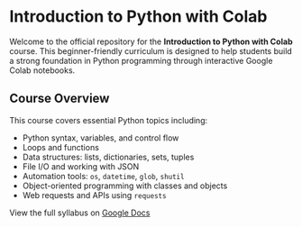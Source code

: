 # Introduction to Python with Colab

Welcome to the official repository for the **Introduction to Python with Colab** course. This beginner-friendly curriculum is designed to help students build a strong foundation in Python programming through interactive Google Colab notebooks.

## Course Overview

This course covers essential Python topics including:
- Python syntax, variables, and control flow
- Loops and functions
- Data structures: lists, dictionaries, sets, tuples
- File I/O and working with JSON
- Automation tools: `os`, `datetime`, `glob`, `shutil`
- Object-oriented programming with classes and objects
- Web requests and APIs using `requests`

View the full syllabus on [Google Docs](https://docs.google.com/document/d/1k6EBa5O4dpgPFbh0bEWTGRcXvFBHITSiWIXBgQhEeDQ/edit?tab=t.0)



